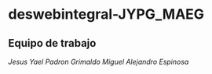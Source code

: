 # deswebintegral-JYPG_MAEG
## Equipo de trabajo
_Jesus Yael Padron Grimaldo_
_Miguel Alejandro Espinosa_

